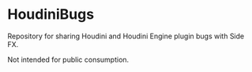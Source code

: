 # HoudiniBugs


Repository for sharing Houdini and Houdini Engine plugin bugs with Side FX.

Not intended for public consumption.

